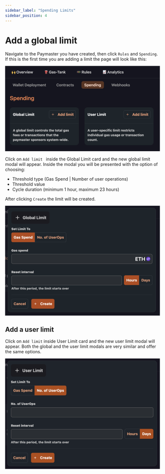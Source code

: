 ```yaml
---
sidebar_label: "Spending Limits"
sidebar_position: 4
---
```


# Add a global limit

Navigate to the Paymaster you have created, then click `Rules` and `Spending`. 
If this is the first time you are adding a limit the page will look like this:

![new limit](../images/limits/new_limit.png)

Click on `Add limit ` inside the Global Limit card and the new global limit modal will appear.
Inside the modal you will be presented with the option of choosing:

- Threshold type (Gas Spend | Number of user operations)
- Threshold value
- Cycle duration (minimum 1 hour, maximum 23 hours)

After clicking `Create` the limit will be created.

![add global limit](../images/limits/global_limit_modal.png)

## Add a user limit

Click on `Add limit` inside User Limit card and the new user limit modal will appear.
Both the global and the user limit modals are very similar and offer the same options.

![add user limit](../images/limits/user_limit_modal.png)
